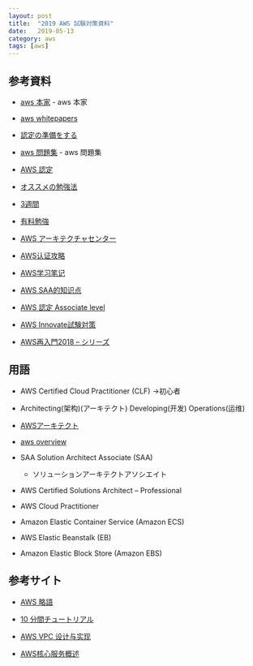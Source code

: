 ```yaml
---
layout: post
title:  "2019 AWS 試験対策資料"
date:   2019-05-13
category: aws
tags: [aws]
---
```


## 参考資料

- [aws 本家](https://aws.amazon.com/jp/) - aws 本家

- [aws whitepapers](https://aws.amazon.com/whitepapers/)

- [認定の準備をする](https://aws.amazon.com/jp/certification/certification-prep/)

- [aws 問題集](https://aws.koiwaclub.com/) - aws 問題集

- [AWS 認定](https://www.aws.training/Certification)

- [オススメの勉強法](https://qiita.com/nakazax/items/20458e146d3d9f2aa615)

- [3週間](https://qiita.com/fukubaka0825/items/238225f9e4c1962bc00c)

- [有料勉強](https://www.udemy.com/aws-associate/)

- [AWS アーキテクチャセンター](https://aws.amazon.com/jp/architecture/?awsf.quickstart-architecture-page-filter=highlight%23new)

- [AWS认证攻略](https://blog.csdn.net/robertlee32/article/details/69949159)

- [AWS学习笔记](https://www.lleicloud.com/)

- [AWS SAA的知识点](https://www.jianshu.com/c/e6b4b10df4bd)

- [AWS 認定 Associate level](https://qiita.com/yutachaos/items/2b0b8d9bfe76a597953c)

- [AWS Innovate試験対策](https://dev.classmethod.jp/cloud/aws/lets-start-studying-aws/)

- [AWS再入門2018 – シリーズ](https://dev.classmethod.jp/series/aws-re-introduction-2018/)


## 用語

- AWS Certified Cloud Practitioner (CLF) →初心者

- Architecting(架构)(アーキテクト) Developing(开发) Operations(运维)

- [AWSアーキテクト](https://aws.amazon.com/cn/training/path-architecting/)

- [aws overview](https://d1.awsstatic.com/International/ja_JP/Whitepapers/aws-overview.pdf)

- SAA Solution Architect Associate (SAA) 
    - ソリューションアーキテクトアソシエイト 

- AWS Certified Solutions Architect – Professional 

- AWS Cloud Practitioner

- Amazon Elastic Container Service (Amazon ECS) 

- AWS Elastic Beanstalk (EB) 

- Amazon Elastic Block Store (Amazon EBS)

## 参考サイト

- [AWS 略語](https://docs.aws.amazon.com/zh_cn/general/latest/gr/glos-chap.html)

- [10 分間チュートリアル](https://aws.amazon.com/jp/getting-started/tutorials/)

- [AWS VPC 设计与实现](https://www.jianshu.com/p/43a3d855abb8)

- [AWS核心服务概述](https://www.jianshu.com/p/205272f0c64d)
